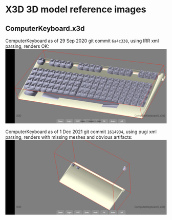 # X3D 3D model reference images

## ComputerKeyboard.x3d
ComputerKeyboard as of 29 Sep 2020 git commit `6a4c338`, using IRR xml parsing, renders OK:
![ComputerKeyboard_x3d_irr_xml.png](screenshots%2FComputerKeyboard_x3d_irr_xml.png)

ComputerKeyboard as of 1 Dec 2021 git commit `1614934`, using pugi xml parsing, renders with 
missing meshes and obvious artifacts:
![ComputerKeyboard_x3d_pugi_xml.png](screenshots%2FComputerKeyboard_x3d_pugi_xml.png)
